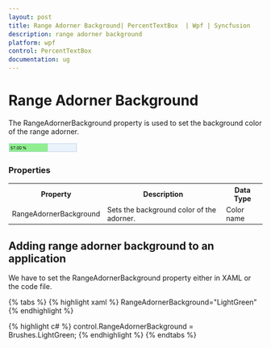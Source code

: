 ```yaml
---
layout: post
title: Range Adorner Background| PercentTextBox  | Wpf | Syncfusion
description: range adorner background
platform: wpf
control: PercentTextBox 
documentation: ug
---
```


# Range Adorner Background

The RangeAdornerBackground property is used to set the background color of the range adorner. 

![](Range-Adorner-Background_images/Range-Adorner-Background_img1.png)


### Properties



<table>
<tr>
<th>
Property</th><th>
Description</th><th>
Data Type</th></tr>
<tr>
<td>
RangeAdornerBackground</td><td>
Sets the background color of the adorner.</td><td>
Color name</td></tr>
</table>

## Adding range adorner background to an application 

We have to set the RangeAdornerBackground property either in XAML or the code file.

{% tabs %}
{% highlight xaml %} 
RangeAdornerBackground="LightGreen"
{% endhighlight %}

{% highlight c# %}
control.RangeAdornerBackground = Brushes.LightGreen;
{% endhighlight %}
{% endtabs %}


